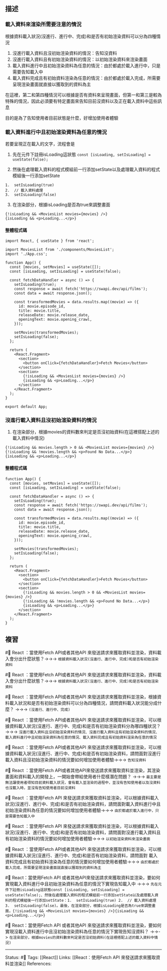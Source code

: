 
## 描述


### 載入資料來渲染所需要注意的情況

根據資料載入狀況(沒進行、進行中、完成)和是否有初始渲染資料可以分為四種情況

1. 沒進行載入資料且沒初始渲染資料的情況：告知沒資料
2. 沒進行載入資料且有初始渲染資料的情況：以初始渲染資料來渲染畫面
3. 載入資料進行中且初始渲染資料為任意的情況：由於都處於載入進行中，只是需要告知載入中
4. 載入資料完成且有初始資料渲染為任意的情況：由於都處於載入完成，所需要呈現渲染畫面就直接以獲取到的資料為主


在這裡，第二和第四種情況可以根據是否有資料來呈現畫面，但第一和第三是較為特殊的情況，因此必須要有特定畫面來告知目前沒資料以及正在載入資料中這些訊息

目的是為了告知使用者目前狀態是什麼，好增加使用者體驗

### 載入資料進行中且初始渲染資料為任意的情況

若要呈現正在載入的文字，流程會是
1. 先在元件下註冊isLoading這狀態
`const [isLoading, setIsLoading] = useState(false);`

2. 然後在處理載入資料的程式模組前一行添加setState以及處理載入資料的程式模組後一行添加setState
```
1.  setIsLoading(true)
2.  // 載入資料處理
3.  setIsLoading(false)
```

3. 在渲染部分，根據isLoading是否為true來調整畫面
```
{!isLoading && <MoviesList movies={movies} />}
{isLoading && <p>Loading...</p>}
```


#### 整體程式碼

```
import React, { useState } from 'react';

import MoviesList from './components/MoviesList';
import './App.css';

function App() {
  const [movies, setMovies] = useState([]);
  const [isLoading, setIsLoading] = useState(false);

  const fetchDataHandler = async () => {
    setIsLoading(true);
    const response = await fetch('https://swapi.dev/api/films');
    const data = await response.json();

    const transformedMovies = data.results.map((movie) => ({
      id: movie.episode_id,
      title: movie.title,
      releaseDate: movie.release_date,
      openingText: movie.opening_crawl,
    }));

    setMovies(transformedMovies);
    setIsLoading(false);
  };

  return (
    <React.Fragment>
      <section>
        <button onClick={fetchDataHandler}>Fetch Movies</button>
      </section>
      <section>
        {!isLoading && <MoviesList movies={movies} />}
        {isLoading && <p>Loading...</p>}
      </section>
    </React.Fragment>
  );
}

export default App;
```

### 沒進行載入資料且沒初始渲染資料的情況

1. 在渲染部分，根據movies的資料數來判定是否沒初始資料(在這裡搭配上述的載入資料中情況)
```
{!isLoading && movies.length > 0 && <MoviesList movies={movies} />}
{!isLoading && !movies.length && <p>Found No Data...</p>}
{isLoading && <p>Loading...</p>}
```


#### 整體程式碼
```
function App() {
  const [movies, setMovies] = useState([]);
  const [isLoading, setIsLoading] = useState(false);

  const fetchDataHandler = async () => {
    setIsLoading(true);
    const response = await fetch('https://swapi.dev/api/films');
    const data = await response.json();

    const transformedMovies = data.results.map((movie) => ({
      id: movie.episode_id,
      title: movie.title,
      releaseDate: movie.release_date,
      openingText: movie.opening_crawl,
    }));

    setMovies(transformedMovies);
    setIsLoading(false);
  };

  return (
    <React.Fragment>
      <section>
        <button onClick={fetchDataHandler}>Fetch Movies</button>
      </section>
      <section>
        {!isLoading && movies.length > 0 && <MoviesList movies={movies} />}
        {!isLoading && !movies.length && <p>Found No Data...</p>}
        {isLoading && <p>Loading...</p>}
      </section>
    </React.Fragment>
  );
}
```

## 複習


#🧠 React ：當使用Fetch API或者其他API 來發送請求來獲取資料並渲染，資料載入會分出什麼狀態？->->-> `根據資料載入狀況(沒進行、進行中、完成)和是否有初始渲染資料`
<!--SR:!2023-10-09,104,208-->
<!--SR:!2023-08-29,197,250-->

#🧠 React ：當使用Fetch API或者其他API 來發送請求來獲取資料並渲染，資料載入會分出什麼狀態？->->-> `根據資料載入狀況(沒進行、進行中、完成)和是否有初始渲染資料`
<!--SR:!2023-10-09,104,208-->


#🧠 React ：當使用Fetch API或者其他API 來發送請求來獲取資料並渲染，根據資料載入狀況和是否有初始渲染資料可以分為四種情況，請問資料載入狀況能分成什麼？ ->->-> `(沒進行、進行中、完成)`
<!--SR:!2023-09-18,195,230-->

#🧠 React ：當使用Fetch API或者其他API 來發送請求來獲取資料並渲染，可以根據資料載入狀況(沒進行、進行中、完成)和是否有初始渲染資料分為哪四種狀況？ ->->-> `沒進行載入資料且沒初始渲染資料的情況、沒進行載入資料且有初始渲染資料的情況、載入資料進行中且初始渲染資料為任意的情況、載入資料完成且有初始資料渲染為任意的情況`
<!--SR:!2023-11-26,245,249-->

#🧠 React ：當使用Fetch API或者其他API 來發送請求來獲取資料並渲染，可以根據資料載入狀況(沒進行、進行中、完成)和是否有初始渲染資料，請問面對沒進行載入資料且沒初始渲染資料的情況要如何增加使用者體驗->->-> `告知沒資料`
<!--SR:!2023-08-16,188,250-->

#🧠 React ：當使用Fetch API或者其他API來發送請求來獲取資料並渲染，其渲染畫面和資料載入的開發上，一開始會帶給使用者什麼樣潛在問題？ ->->-> `最主要是無法讓使用者得知目前資料載入狀況，會有載入並渲染的過程中，並沒有告知使用者以及沒資料也沒載入時，並沒有告知使用者目前沒資料`
<!--SR:!2023-10-10,99,190-->

#🧠 React ：當使用Fetch API 來發送請求來獲取資料並渲染，可以根據資料載入狀況(沒進行、進行中、完成)和是否有初始渲染資料，請問面對載入資料進行中且初始渲染資料為任意的情況要如何增加使用者體驗->->-> `由於都處於載入進行中，只是需要告知載入中`
<!--SR:!2023-08-08,184,250-->

#🧠 React ：當使用Fetch API 來發送請求來獲取資料並渲染，可以根據資料載入狀況(沒進行、進行中、完成)和是否有初始渲染資料，請問面對沒進行載入資料且有初始渲染資料的情況要如何增加使用者體驗->->-> `以初始渲染資料來渲染畫面`
<!--SR:!2023-06-25,155,250-->

#🧠 React ：當使用Fetch API或者其他API 來發送請求來獲取資料並渲染，可以根據資料載入狀況(沒進行、進行中、完成)和是否有初始渲染資料，請問面對 載入資料完成且有初始資料渲染為任意的情況要如何增加使用者體驗->->-> `由於都處於載入完成，所需要呈現渲染畫面就直接以獲取到的資料為主`
<!--SR:!2023-09-29,212,249-->


#🧠 React：當使用Fetch API 或者其他API來發送請求來獲取資料並渲染，要如何實現載入資料進行中且初始渲染資料為任意的情況下實現告知載入中 ->->-> `先在元件下註冊isLoading這狀態const [isLoading, setIsLoading] = useState(false);、然後在處理載入資料的程式模組前一行添加setState以及處理載入資料的程式模組後一行添加setState：1.  setIsLoading(true) 2.  // 載入資料處理 3.  setIsLoading(false)。最後，在渲染部分，根據isLoading是否為true來調整畫面，{!isLoading && <MoviesList movies={movies} />}{isLoading && <p>Loading...</p>}`
<!--SR:!2023-06-13,145,250-->

#🧠 React：當使用Fetch API 或者其他API 來發送請求來獲取資料並渲染，要如何實現沒載入資料進行中且沒初始渲染資料為任意的情況下實現告知沒資料？ ->->-> `在渲染部分，根據movies的資料數來判定是否沒初始資料(在這裡搭配上述的載入資料中情況)`
<!--SR:!2024-01-02,268,249-->




---
Status: #🌱 
Tags:
[[React]]
Links:
[[React：使用Fetch API 來發送請求來獲取資料並渲染]]
References: